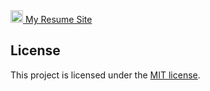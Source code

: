 <a href="https://jekyll-themes.com">
<img src="https://img.shields.io/badge/featured%20on-JT-red.svg" height="20" alt="My Resume Site" >
</a>

 <a href="https://www.vsmjr.github.io">
  My Resume Site
 </a> 

## License

This project is licensed under the [MIT license](LICENSE.txt).
